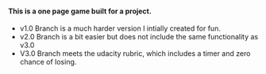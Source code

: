 #### This is a one page game built for a project.
* v1.0 Branch is a much harder version I intially created for fun.
* v2.0 Branch is a bit easier but does not include the same functionality as v3.0
* V3.0 Branch meets the udacity rubric, which includes a timer and zero chance of losing.

